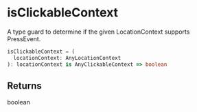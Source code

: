 # isClickableContext

A type guard to determine if the given LocationContext supports PressEvent.

```typescript
isClickableContext = (
  locationContext: AnyLocationContext
): locationContext is AnyClickableContext => boolean
```

## Returns
boolean
